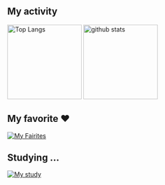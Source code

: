 ## My activity
<div align="left"> 
  <img alt="Top Langs" height="170px" src="https://github-readme-stats.vercel.app/api?username=static-fuji&theme=vue-dark&layout=compact" />
  <img alt="github stats" height="170px" src="https://github-readme-stats.vercel.app/api/top-langs/?username=static-fuji&theme=vue-dark&layout=compact" />
</div>

## My favorite ❤️
[![My Fairites](https://skillicons.dev/icons?i=go,rust,cpp,latex,git,github,docker,kubernetes,nginx)](https://skillicons.dev)

## Studying ...
[![My study](https://skillicons.dev/icons?i=mysql,aws,githubactions,prometheus,grafana,nextjs)](https://skillicons.dev)
